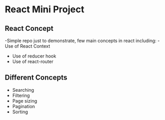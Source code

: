 # React Mini Project



## React Concept
-Simple repo just to demonstrate, few main concepts in react including:
  -Use of React Context
  - Use of reducer hook
  - Use of react-router

## Different Concepts
- Searching 
- Filtering
- Page sizing
- Pagination
- Sorting



